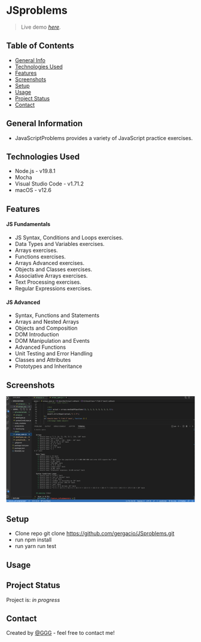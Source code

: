 # JSproblems
> Live demo [_here_](). <!-- If you have the project hosted somewhere, include the link here. -->

## Table of Contents
* [General Info](#general-information)
* [Technologies Used](#technologies-used)
* [Features](#features)
* [Screenshots](#screenshots)
* [Setup](#setup)
* [Usage](#usage)
* [Project Status](#project-status)
* [Contact](#contact)
<!-- * [License](#license) -->

## General Information
- JavaScriptProblems provides a variety of JavaScript practice exercises.


## Technologies Used

- Node.js - v19.8.1
- Mocha
- Visual Studio Code - v1.71.2
- macOS - v12.6

## Features

#### JS Fundamentals 

- JS Syntax, Conditions and Loops exercises.
- Data Types and Variables exercises.
- Arrays exercises.
- Functions exercises.
- Arrays Advanced exercises.
- Objects and Classes exercises.
- Associative Arrays exercises.
- Text Processing exercises.
- Regular Expressions exercises.

#### JS Advanced 
- Syntax, Functions and Statements
- Arrays and Nested Arrays
- Objects and Composition
- DOM Introduction 
- DOM Manipulation and Events
- Advanced Functions
- Unit Testing and Error Handling
- Classes and Attributes
- Prototypes and Inheritance


## Screenshots
![Example screenshot](./screenshots/mocha.png)
<!-- ![Example screenshot](./screenshots/shopska_salad.png) -->
<!-- If you have screenshots you'd like to share, include them here. -->

## Setup

<!-- Proceed to describe how to install / get started with the project. -->
- Clone repo git clone https://github.com/gergacio/JSproblems.git
- run npm install
- run yarn run test


## Usage
<!-- How does one go about using it? -->


## Project Status
Project is: _in progress_ 

## Contact
Created by [@GGG](http://3gbg.s3-website.eu-west-2.amazonaws.com/#intro) - feel free to contact me!
